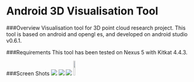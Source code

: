 Android 3D Visualisation Tool
=============================

###Overview
Visualisation tool for 3D point cloud research project. This tool is based on android and opengl es, and developed on android studio v0.6.1.

###Requirements
This tool has been tested on Nexus 5 with Kitkat 4.4.3.

###Screen Shots
![](https://raw.githubusercontent.com/pan-long/Android3DVisualisationTool/master/img1.png)
![](https://raw.githubusercontent.com/pan-long/Android3DVisualisationTool/master/img2.png)
![](https://raw.githubusercontent.com/pan-long/Android3DVisualisationTool/master/img3.png)
<img src="https://raw.githubusercontent.com/pan-long/Android3DVisualisationTool/master/img1.png" style="height: 10%; width: 10%;" />
